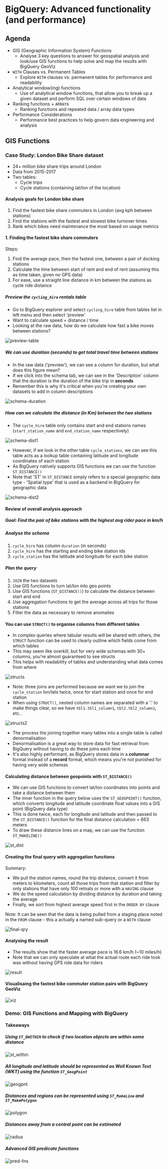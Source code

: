 # BigQuery: Advanced functionality (and performance)

## Agenda

- GIS (Geographic Information System) Functions
  - Analyse 3 key questions to answer for geospatial analysis and look/use GIS functions to help solve and map the results with BigQuery GeoViz
- `WITH` Clauses vs. Permanent Tables
  - Explore `WITH` clauses vs. permanent tables for performance and readability
- Analytical window(ing) functions
  - Use of analytical window functions, that allow you to break up a given dataset and perform SQL over certain windows of data
- Ranking functions + `ARRAY`s
  - Ranking functions and repeated data / array data types
- Performance Considerations
  - Performance best practices to help govern data engineering and analysis

## GIS Functions

### Case Study: London Bike Share dataset

- 24+ million bike share trips around London
- Data from 2015-2017
- Two tables:
  - Cycle trips
  - Cycle stations (containing lat/lon of the location)

#### Analysis goals for London bike share

1. Find the fastest bike share commuters in London (avg kph between stations)
2. Find the stations with the fastest and slowest bike turnover times
3. Rank which bikes need maintenance the most based on usage metrics

#### 1. Finding the fastest bike share commuters

Steps:

1. Find the average pace, then the fastest one, between a pair of docking stations
2. Calculate the time between start of rent and end of rent (assuming this as time taken, given no GPS data)
3. For ease, use a straight line distance in km between the stations as cycle ride distance

##### Preview the `cycling_hire` rentals table

- Go to BigQuery explorer and select `cycling_hire` table from tables list in left menu and then select 'preview'
- Want to calculate speed = distance / time
- Looking at the raw data, how do we calculate how fast a bike moves between stations?

![preview-table](imgs/bigquery-advanced-func/gis-func-preview.jfif)

##### We can use duration (seconds) to get total travel time between stations

- In the raw data ('preview'), we can see a column for duration, but what does this figure mean?
- If we click into the schema tab, we can see in the 'Description' column that the duration is the duration of the bike trip in **seconds**
- Remember this is why it's critical when you're creating your own datasets to add in column descriptions

![schema-duration](imgs/bigquery-advanced-func/gis-duration.jfif)

##### How can we calculate the distance (in Km) between the two stations

- The `cycle_hire` table only contains start and end stations names (`start_station_name` and `end_station_name` respectively)

![schema-dist1](imgs/bigquery-advanced-func/gis-dist1.jfif)

- However, if we look in the other table `cycle_stations`, we can see this table acts as a lookup table containing latitude and longitude coordinates of each station
- As BigQuery natively supports GIS functions we can use the function `ST_DISTANCE()`
- Note that 'ST' in `ST_DISTANCE` simply refers to a special geographic data type - 'Spatial type' that is used as a backend in BigQuery for geographic data

![schema-dist2](imgs/bigquery-advanced-func/gis-dist2.jfif)

#### Review of overall analysis approach

##### **Goal**: Find the pair of bike stations with the highest avg rider pace in km/h

##### **Analyse the schema**

1. `cycle_hire` has column `duration` (in seconds)
2. `cycle_hire` has the starting and ending bike station ids
3. `cycle_station` has the latitude and longitude for each bike station

##### **Plan the query**

1. `JOIN` the two datasets
2. Use GIS functions to turn lat/lon into geo points
3. Use GIS functions (`ST_DISTANCE()`) to calculate the distance between start and end
4. Use aggregation functions to get the average across all trips for those stations
5. Filter the data as necessary to remove anomalies

#### You can use `STRUCT()` to organise columns from different tables

- In complex queries where tabular results will be shared with others, the `STRUCT` function can be used to clearly outline which fields come from which tables
- This may seem like overkill, but for very wide schemas with 30+ columns, you're almost guaranteed to see structs
- This helps with readability of tables and understanding what data comes from where

![structs](imgs/bigquery-advanced-func/struct.jfif)

- Note: three joins are performed because we want we to join the `cycle_station` lon/lats twice, once for start station and once for end station
- When using `STRUCT()`, nested column names are separated with a '.' to make things clear, so we have `tbl1.tbl1_column1`, `tbl2.tbl2_column1`, etc..

![structs2](imgs/bigquery-advanced-func/struct2.jfif)

- The process the joining together many tables into a single table is called denormalisation
- Denormalisation is a great way to store data for fast retrieval from BigQuery without having to do these joins each time
- It's also highly performant, as BigQuery stores data in a **columnar** format instead of a **record** format, which means you're not punished for having very wide schemas

#### Calculating distance between geopoints with `ST_DISTANCE()`

- We can use GIS functions to convert lat/lon coordinates into points and take a distance between them
- The inner function in the query below uses the `ST_GEOGPOINT()` function, which converts longitude and latitude coordinate float values into a GIS point (BigQuery data type)
- This is done twice, each for longitude and latitude and then passed to the `ST_DISTANCE()` function for the final distance calculation = 663 meters
- To draw these distance lines on a map, we can use the function `ST_MAKELINE()`

![st_dist](imgs/bigquery-advanced-func/st_dist.png)

#### Creating the final query with aggregation functions

Summary:

- We pull the station names, round the trip distance, convert it from meters to kilometers, count all those trips from that station and filter by only stations that have only 100 retnals or more with a `HAVING` clause
- We do the speed calculation by dividing distance by duration and taking the average
- Finally, we sort from highest average speed first in the `ORDER BY` clause

Note: It can be seen that the data is being pulled from a staging place noted in the `FROM` clause - this a actually a named sub-query or a `WITH` clause

![final-qry](imgs/bigquery-advanced-func/final_qry.jfif)

#### Analysing the result

- The results show that the faster average pace is 16.6 km/h (~10 miles/h)
- Note that we can only speculate at what the actual route each ride took was without having GPS ride data for riders

![result](imgs/bigquery-advanced-func/results.jfif)

#### Visualisaing the fastest bike commuter station pairs with BigQuery GeoViz

![viz](imgs/bigquery-advanced-func/viz.jfif)

### Demo: GIS Functions and Mapping with BigQuery

#### Takeaways

##### Using `ST_DWITHIN` to check if two location objects are within some distance

![st_within](imgs/bigquery-advanced-func/st_within.jfif)

##### All longitude and latitude should be represented as Well Known Text (WKT) using the function `ST_GeogPoint`

![geogpnt](imgs/bigquery-advanced-func/geog.jfif)

##### Distances and regions can be represented using `ST_MakeLine` and `ST_MakePolygon`

![polygon](imgs/bigquery-advanced-func/polygon.jfif)

##### Distances away from a central point can be estimated

![radius](imgs/bigquery-advanced-func/radius.jfif)

##### Advanced GIS predicate functions

![pred-fns](imgs/bigquery-advanced-func/gis-fns.jfif)